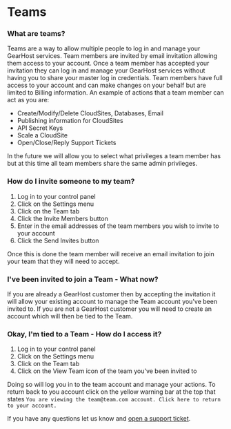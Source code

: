 # Teams
### What are teams?
Teams are a way to allow multiple people to log in and manage your GearHost services. Team members are invited by email invitation allowing them access to your account. Once a team member has accepted your invitation they can log in and manage your GearHost services without having you to share your master log in credentials. Team members have full access to your account and can make changes on your behalf but are limited to Billing information. An example of actions that a team member can act as you are:

* Create/Modify/Delete CloudSites, Databases, Email
* Publishing information for CloudSites
* API Secret Keys
* Scale a CloudSite
* Open/Close/Reply Support Tickets

In the future we will allow you to select what privileges a team member has but at this time all team members share the same admin privileges.

### How do I invite someone to my team?
1. Log in to your control panel
2. Click on the Settings menu
3. Click on the Team tab
4. Click the Invite Members button
5. Enter in the email addresses of the team members you wish to invite to your account
6. Click the Send Invites button

Once this is done the team member will receive an email invitation to join your team that they will need to accept.

### I've been invited to join a Team - What now?
If you are already a GearHost customer then by accepting the invitation it will allow your existing account to manage the Team account you've been invited to. If you are not a GearHost customer you will need to create an account which will then be tied to the Team.

### Okay, I'm tied to a Team - How do I access it?
1. Log in to your control panel
2. Click on the Settings menu
3. Click on the Team tab
4. Click on the View Team icon of the team you've been invited to

Doing so will log you in to the team account and manage your actions. To return back to you account click on the yellow warning bar at the top that states `You are viewing the team@team.com account. Click here to return to your account.`

If you have any questions let us know and [open a support ticket](https://www.gearhost.com/documentation/how-to-open-a-support-ticket).